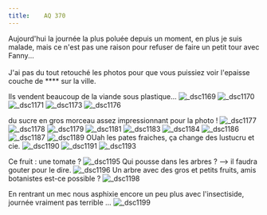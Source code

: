 ```yaml
---
title:    AQ 370
---
```


Aujourd'hui la journée la plus poluée depuis un moment, en plus je suis malade,
mais ce n'est pas une raison pour refuser de faire un petit tour avec Fanny...
<br><br>
J'ai pas du tout retouché les photos pour que vous puissiez voir l'epaisse couche de **** sur la ville.


Ils vendent beaucoup de la viande sous plastique...
![_dsc1169](https://cloud.githubusercontent.com/assets/1808854/10559753/713c896a-752a-11e5-8426-fd61f90ec0ee.jpg)
![_dsc1170](https://cloud.githubusercontent.com/assets/1808854/10559754/71449dc6-752a-11e5-9f8e-1a5cbce1ad7f.jpg)
![_dsc1171](https://cloud.githubusercontent.com/assets/1808854/10559755/71463852-752a-11e5-9e1e-8d5de82e5977.jpg)
![_dsc1173](https://cloud.githubusercontent.com/assets/1808854/10559756/71590c66-752a-11e5-815b-56140b33813e.jpg)
![_dsc1176](https://cloud.githubusercontent.com/assets/1808854/10559757/71789496-752a-11e5-929f-7081a9494d7f.jpg)

du sucre en gros morceau assez impressionnant pour la photo !
![_dsc1177](https://cloud.githubusercontent.com/assets/1808854/10559758/717bf0a0-752a-11e5-9d65-598bd3b259a1.jpg)
![_dsc1178](https://cloud.githubusercontent.com/assets/1808854/10559759/717d1066-752a-11e5-8924-7759abf5c313.jpg)
![_dsc1179](https://cloud.githubusercontent.com/assets/1808854/10559760/718e6fa0-752a-11e5-9129-f6a09f5319c7.jpg)
![_dsc1181](https://cloud.githubusercontent.com/assets/1808854/10559761/71b62806-752a-11e5-9eeb-cbf583f76dd5.jpg)
![_dsc1183](https://cloud.githubusercontent.com/assets/1808854/10559762/71c740be-752a-11e5-9f42-1469a19802df.jpg)
![_dsc1184](https://cloud.githubusercontent.com/assets/1808854/10559763/71db7fde-752a-11e5-97f1-d913183777ac.jpg)
![_dsc1186](https://cloud.githubusercontent.com/assets/1808854/10559764/71efc214-752a-11e5-8119-a711f4e121f8.jpg)
![_dsc1187](https://cloud.githubusercontent.com/assets/1808854/10559766/71fe491a-752a-11e5-9718-05dd2319edbd.jpg)
![_dsc1189](https://cloud.githubusercontent.com/assets/1808854/10559765/71f836ce-752a-11e5-8aef-4afc8cb0cd5f.jpg)
OUah les pates fraiches, ça change des lustucru et cie.
![_dsc1190](https://cloud.githubusercontent.com/assets/1808854/10559768/722722c2-752a-11e5-80e2-750a5d34e81d.jpg)
![_dsc1191](https://cloud.githubusercontent.com/assets/1808854/10559767/72260176-752a-11e5-8703-feb6798e50c4.jpg)
![_dsc1193](https://cloud.githubusercontent.com/assets/1808854/10559769/72281dda-752a-11e5-823e-649847ce7591.jpg)

Ce fruit : une tomate ?
![_dsc1195](https://cloud.githubusercontent.com/assets/1808854/10559770/722aee20-752a-11e5-8ba7-b180d07ee980.jpg)
Qui pousse dans les arbres ? --> il faudra gouter pour le dire.
![_dsc1196](https://cloud.githubusercontent.com/assets/1808854/10559771/7239ab4a-752a-11e5-990b-70767984241a.jpg)
Un arbre avec des gros et petits fruits, amis botanistes est-ce possible ?
![_dsc1198](https://cloud.githubusercontent.com/assets/1808854/10559772/725d7b74-752a-11e5-8cc9-c1192bf03182.jpg)

En rentrant un mec nous asphixie encore un peu plus avec l'insectiside, journée vraiment pas terrible ...
![_dsc1199](https://cloud.githubusercontent.com/assets/1808854/10559773/7261bc98-752a-11e5-8b39-a6ed1b0f5bb1.jpg)
